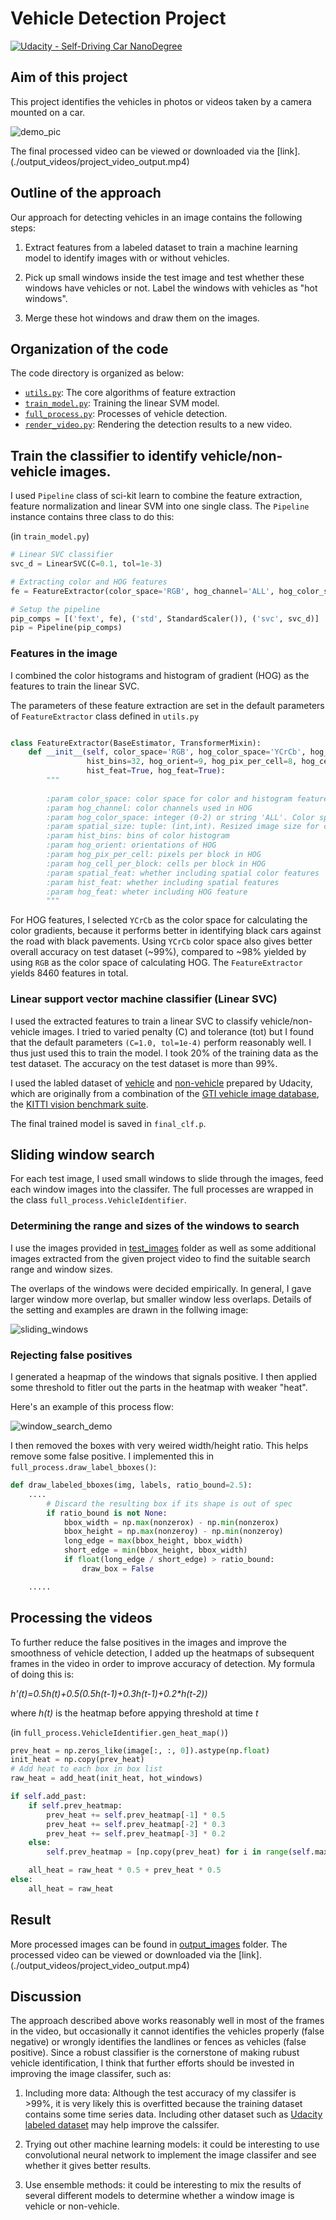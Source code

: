 # Vehicle Detection Project

[![Udacity - Self-Driving Car NanoDegree](https://s3.amazonaws.com/udacity-sdc/github/shield-carnd.svg)](http://www.udacity.com/drive)

## Aim of this project
This project identifies the vehicles in photos or videos taken by a camera mounted on a car.

![demo_pic](./output_images/test6_fp.jpg)

The final processed video can be viewed or downloaded via the [link].(./output_videos/project_video_output.mp4)

## Outline of the approach

Our approach for detecting vehicles in an image contains the following steps:

1. Extract features from a labeled dataset to train a machine learning model to identify images with or without vehicles.

2. Pick up small windows inside the test image and test whether these windows have vehicles or not. Label the windows with vehicles as "hot windows".

3. Merge these hot windows and draw them on the images.


## Organization of the code

The code directory is organized as below:


- [```utils.py```](./utils.py): The core algorithms of feature extraction
- [```train_model.py```](./train_model): Training the linear SVM model.
- [```full_process.py```](./full_process.py): Processes of vehicle detection.
- [```render_video.py```](./render_video.py): Rendering the detection results to a new video.


## Train the classifier to identify vehicle/non-vehicle images.

I used ```Pipeline``` class of sci-kit learn to combine the feature extraction, feature normalization and linear SVM into one single class. The ```Pipeline``` instance contains three class to do this: 

(in ```train_model.py```)

```python
# Linear SVC classifier
svc_d = LinearSVC(C=0.1, tol=1e-3)

# Extracting color and HOG features
fe = FeatureExtractor(color_space='RGB', hog_channel='ALL', hog_color_space='YCrCb')

# Setup the pipeline
pip_comps = [('fext', fe), ('std', StandardScaler()), ('svc', svc_d)]
pip = Pipeline(pip_comps)

```

### Features in the image

I combined the color histograms and histogram of gradient (HOG) as the features to train the linear SVC.

The parameters of these feature extraction are set in the default parameters of ```FeatureExtractor``` class defined in ```utils.py```

```python

class FeatureExtractor(BaseEstimator, TransformerMixin):
    def __init__(self, color_space='RGB', hog_color_space='YCrCb', hog_channel="ALL", spatial_size=(32, 32),
                 hist_bins=32, hog_orient=9, hog_pix_per_cell=8, hog_cell_per_block=2, spatial_feat=True,
                 hist_feat=True, hog_feat=True):
        """
        
        :param color_space: color space for color and histogram features
        :param hog_channel: color channels used in HOG
        :param hog_color_space: integer (0-2) or string 'ALL'. Color space for HOG.
        :param spatial_size: tuple: (int,int). Resized image size for color features
        :param hist_bins: bins of color histogram
        :param hog_orient: orientations of HOG
        :param hog_pix_per_cell: pixels per block in HOG
        :param hog_cell_per_block: cells per block in HOG
        :param spatial_feat: whether including spatial color features
        :param hist_feat: whether including spatial features
        :param hog_feat: wheter including HOG feature
        """

```

For HOG features, I selected ```YCrCb``` as the color space for calculating the color gradients, because it performs better in identifying black cars against the road with black pavements. Using ```YCrCb``` color space also gives better overall accuracy on test dataset (~99%), compared to ~98% yielded by using ```RGB``` as the color space of calculating HOG. The ```FeatureExtractor``` yields 8460 features in total.


### Linear support vector machine classifier (Linear SVC)

I used the extracted features to train a linear SVC to classify vehicle/non-vehicle images. I tried to varied penalty (C) and tolerance (tot) but I found that the default parameters ```(C=1.0, tol=1e-4)``` perform reasonably well. I thus just used this to train the model. I took 20% of the training data as the test dataset. The accuracy on the test dataset is more than 99%.

I used the labled dataset of [vehicle](https://s3.amazonaws.com/udacity-sdc/Vehicle_Tracking/vehicles.zip) and [non-vehicle](https://s3.amazonaws.com/udacity-sdc/Vehicle_Tracking/non-vehicles.zip) prepared by Udacity, which are originally from a combination of the [GTI vehicle image database](http://www.gti.ssr.upm.es/data/Vehicle_database.html), the [KITTI vision benchmark suite](http://www.cvlibs.net/datasets/kitti/).

The final trained model is saved in ```final_clf.p```.


## Sliding window search

For each test image, I used small windows to slide through the images, feed each window images into the classifer. The full processes are wrapped in the class ```full_process.VehicleIdentifier```.

### Determining the range and sizes of the windows to search

I use the images provided in [test_images](./test_images) folder as well as some additional images extracted from the given project video to find the suitable search range and window sizes. 

The overlaps of the windows were decided empirically. In general, I gave larger window more overlap, but smaller window less overlaps. Details of the setting and examples are drawn in the follwing image:

![sliding_windows](./output_images/test6_sw.jpg)

### Rejecting false positives

I generated a heapmap of the windows that signals positive. I then applied some threshold to fitler out the parts in the heatmap with weaker "heat".

Here's an example of this process flow:

![window_search_demo](./output_images/test6_heatmap.jpg)


I then removed the boxes with very weired width/height ratio. This helps remove some false positive. I implemented this in ```full_process.draw_label_bboxes()```:


```python
def draw_labeled_bboxes(img, labels, ratio_bound=2.5):
    ....
        # Discard the resulting box if its shape is out of spec
        if ratio_bound is not None:
            bbox_width = np.max(nonzerox) - np.min(nonzerox)
            bbox_height = np.max(nonzeroy) - np.min(nonzeroy)
            long_edge = max(bbox_height, bbox_width)
            short_edge = min(bbox_height, bbox_width)
            if float(long_edge / short_edge) > ratio_bound:
                draw_box = False

    .....

```




## Processing the videos

To further reduce the false positives in the images and improve the smoothness of vehicle detection, I added up the heatmaps of subsequent frames in the video in order to improve accuracy of detection. My formula of doing this is:

_h'(t)=0.5*h(t)+0.5*(0.5*h(t-1)+0.3*h(t-1)+0.2*h(t-2))_

where _h(t)_ is the heatmap before appying threshold at time _t_


(in ```full_process.VehicleIdentifier.gen_heat_map()```)
```python
prev_heat = np.zeros_like(image[:, :, 0]).astype(np.float)
init_heat = np.copy(prev_heat)
# Add heat to each box in box list
raw_heat = add_heat(init_heat, hot_windows)

if self.add_past:
    if self.prev_heatmap:
        prev_heat += self.prev_heatmap[-1] * 0.5
        prev_heat += self.prev_heatmap[-2] * 0.3
        prev_heat += self.prev_heatmap[-3] * 0.2
    else:
        self.prev_heatmap = [np.copy(prev_heat) for i in range(self.max_heatmap_num)]

    all_heat = raw_heat * 0.5 + prev_heat * 0.5
else:
    all_heat = raw_heat
```

## Result

More processed images can be found in [output_images](./output_images) folder.
The processed video can be viewed or downloaded via the [link].(./output_videos/project_video_output.mp4)



## Discussion

The approach described above works reasonably well in most of the frames in the video, but occasionally it cannot identifies the vehicles properly (false negative) or wrongly identifies the landlines or fences as vehicles (false positive). Since a robust classifier is the cornerstone of making rubust vehicle identification, I think that further efforts should be invested in improving the image classifer, such as:

1. Including more data: Although the test accuracy of my classifer is >99%, it is very likely this is overfitted because the training dataset contains some time series data. Including other dataset such as [Udacity labeled dataset](https://github.com/udacity/self-driving-car/tree/master/annotations) may help improve the calssifer.

2. Trying out other machine learning models: it could be interesting to use convolutional neural network to implement the image classifer and see whether it gives better results.

3. Use ensemble methods: it could be interesting to mix the results of several different models to determine whether a window image is vehicle or non-vehicle. 









